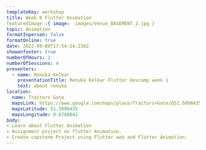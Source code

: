 ```yaml
---
templateKey: workshop
title: Week 6 Flutter Animation
featuredImage :{ image:  images/Venue_BASEMENT_2.jpg }
topic: Animation
formatInperson: false
formatOnline: true
date: 2022-09-08T17:54:14.236Z
showonfooter: true
numberOfHours: 2
numberOfSessions: 4
presenters:
  - name: Renuka Kelkar
    presentationTitle: Renuka Kelkar Flutter Devcamp week 1
    text: about renuka
location:
  name: Traitors Gate
  mapsLink: https://www.google.com/maps/place/Traitors+Gate/@51.5098435,-0.0788842,19z/data=!4m5!3m4!1s0x4876030dd752a1c5:0x4a35f7c87ee9c96!8m2!3d51.5098435!4d-0.0784241
  mapsLatitude: 51.5098435
  mapsLongitude: 0.0788842
body:
- Learn about Flutter Animation
- Assignment project on flutter Animation.
- Create capstone Project using Flutter web and Flutter Animation.
---
```

